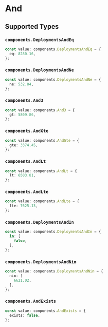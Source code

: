 # And


## Supported Types

### `components.DeploymentsAndEq`

```typescript
const value: components.DeploymentsAndEq = {
  eq: 8280.16,
};
```

### `components.DeploymentsAndNe`

```typescript
const value: components.DeploymentsAndNe = {
  ne: 532.84,
};
```

### `components.And3`

```typescript
const value: components.And3 = {
  gt: 5809.86,
};
```

### `components.AndGte`

```typescript
const value: components.AndGte = {
  gte: 3374.45,
};
```

### `components.AndLt`

```typescript
const value: components.AndLt = {
  lt: 6503.81,
};
```

### `components.AndLte`

```typescript
const value: components.AndLte = {
  lte: 7625.13,
};
```

### `components.DeploymentsAndIn`

```typescript
const value: components.DeploymentsAndIn = {
  in: [
    false,
  ],
};
```

### `components.DeploymentsAndNin`

```typescript
const value: components.DeploymentsAndNin = {
  nin: [
    6621.02,
  ],
};
```

### `components.AndExists`

```typescript
const value: components.AndExists = {
  exists: false,
};
```


